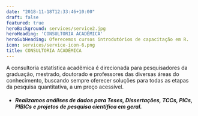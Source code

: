 ```yaml
---
date: "2018-11-18T12:33:46+10:00"
draft: false
featured: true
heroBackground: services/service2.jpg
heroHeading: 'CONSULTORIA ACADÊMICA'
heroSubHeading: Oferecemos cursos introdutórios de capacitação em R.
icon: services/service-icon-6.png
title: CONSULTORIA ACADÊMICA
---
```


A consultoria estatística acadêmica é direcionada para pesquisadores da graduação, mestrado, doutorado e professores das diversas áreas do conhecimento, buscando sempre oferecer soluções para todas as etapas da pesquisa quantitativa, a um preço acessível.

- ##### Realizamos análises de dados para Teses, Dissertações, TCCs, PICs, PIBICs e projetos de pesquisa cientifica em geral.